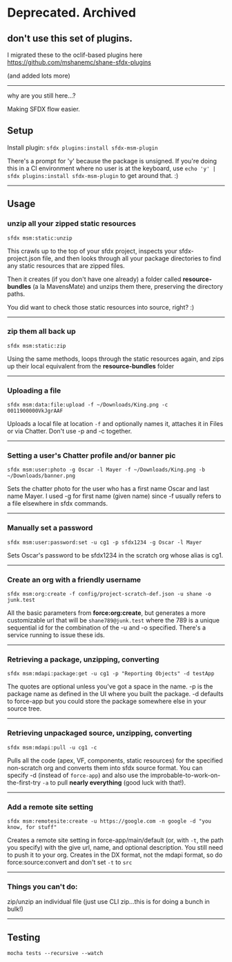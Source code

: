 # Deprecated.  Archived

## don't use this set of plugins.

I migrated these to the oclif-based plugins here
https://github.com/mshanemc/shane-sfdx-plugins

(and added lots more)

---

why are you still here...?


Making SFDX flow easier.

## Setup

Install plugin: `sfdx plugins:install sfdx-msm-plugin`

There's a prompt for 'y' because the package is unsigned.  If you're doing this in a CI environment where no user is at the keyboard, use `echo 'y' | sfdx plugins:install sfdx-msm-plugin` to get around that.  :)

---

## Usage

### unzip all your zipped static resources
`sfdx msm:static:unzip`

This crawls up to the top of your sfdx project, inspects your sfdx-project.json file, and then looks through all your package directories to find any static resources that are zipped files.

Then it creates (if you don't have one already) a folder called **resource-bundles** (a la MavensMate) and unzips them there, preserving the directory paths.

You did want to check those static resources into source, right? :)

---

### zip them all back up
`sfdx msm:static:zip`

Using the same methods, loops through the static resources again, and zips up their local equivalent from the **resource-bundles** folder

---

### Uploading a file
`sfdx msm:data:file:upload -f ~/Downloads/King.png -c 0011900000VkJgrAAF`

Uploads a local file at location `-f` and optionally names it, attaches it in Files or via Chatter.  Don't use -p and -c together.

---

### Setting a user's Chatter profile and/or banner pic
`sfdx msm:user:photo -g Oscar -l Mayer -f ~/Downloads/King.png -b ~/Downloads/banner.png`

Sets the chatter photo for the user who has a first name Oscar and last name Mayer.  I used -g for first name (given name) since -f usually refers to a file elsewhere in sfdx commands.

---

### Manually set a password
`sfdx msm:user:password:set -u cg1 -p sfdx1234 -g Oscar -l Mayer`

Sets Oscar's password to be sfdx1234 in the scratch org whose alias is cg1.

---

### Create an org with a friendly username
`sfdx msm:org:create -f config/project-scratch-def.json -u shane -o junk.test`

All the basic parameters from **force:org:create**, but generates a more customizable url that will be `shane789@junk.test` where the 789 is a unique sequential id for the combination of the -u and -o specified.  There's a service running to issue these ids.


---


### Retrieving a package, unzipping, converting
`sfdx msm:mdapi:package:get -u cg1 -p "Reporting Objects" -d testApp`

The quotes are optional unless you've got a space in the name.  -p is the package name as defined in the UI where you built the package.  -d defaults to force-app but you could store the package somewhere else in your source tree.

---

### Retrieving unpackaged source, unzipping, converting
`sfdx msm:mdapi:pull -u cg1 -c`

Pulls all the code (apex, VF, components, static resources) for the specified non-scratch org and converts them into sfdx source format.  You can specify -d (instead of `force-app`) and also use the improbable-to-work-on-the-first-try `-a` to  pull **nearly everything** (good luck with that!).

---

### Add a remote site setting
`sfdx msm:remotesite:create -u https://google.com -n google -d "you know, for stuff"`

Creates a remote site setting in force-app/main/default (or, with `-t`, the path you specify) with the give url, name, and optional description.  You still need to push it to your org.  Creates in the DX format, not the mdapi format, so do force:source:convert and don't set `-t` to `src`

---

### Things you can't do:

zip/unzip an individual file (just use CLI zip...this is for doing a bunch in bulk!)


---

## Testing

`mocha tests --recursive --watch`
